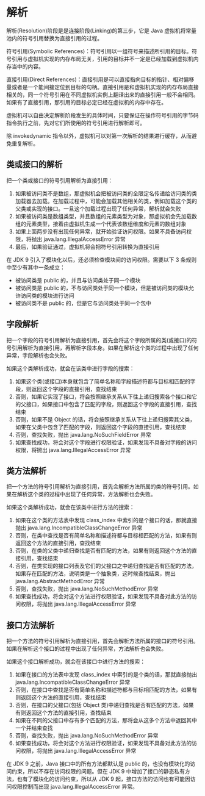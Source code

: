 # 解析

解析(Resolution)阶段是是连接阶段(Linking)的第三步，它是 Java 虚拟机将常量池内的符号引用替换为直接引用的过程。

符号引用(Symbolic References)：符号引用以一组符号来描述所引用的目标。符号引用与虚拟机实现的内存布局无关，引用的目标并不一定是已经加载到虚拟机内存当中的内容。

直接引用(Direct References)：直接引用是可以直接指向目标的指针、相对偏移量或者是一个能间接定位到目标的句柄。直接引用是和虚拟机实现的内存布局直接相关的，同一个符号引用在不同虚拟机实例上翻译出来的直接引用一般不会相同。如果有了直接引用，那引用的目标必定已经在虚拟机的内存中存在。

虚拟机可以自由决定解析阶段发生的具体时间，只要保证在操作符号引用的字节码指令执行之前，先对它们所使用的符号引用进行解析即可。

除 invokedynamic 指令以外，虚拟机可以对第一次解析的结果进行缓存，从而避免重复解析。

## 类或接口的解析

把一个类或接口的符号引用解析为直接引用：

1. 如果被访问类不是数组，那虚拟机会把被访问类的全限定名传递给访问类的类加载器去加载。在加载过程中，可能会加载其他相关的类，例如加载这个类的父类或实现的接口。一旦这个加载过程出现了任何异常，解析就会失败
2. 如果被访问类是数组类型，并且数组的元素类型为对象，那虚拟机会先加载数组的元素类型，接着由虚拟机生成一个代表该数组维度和元素的数组对象
3. 如果上面两步没有出现任何异常，就开始验证访问权限。如果不具备访问权限，将抛出 java.lang.IllegalAccessError 异常
4. 最后，如果验证通过，虚拟机将会把符号引用转换为直接引用

在 JDK 9 引入了模块化以后，还必须检查模块间的访问权限。需要以下 3 条规则中至少有其中一条成立：

- 被访问类是 public 的，并且与访问类处于同一个模块
- 被访问类是 public 的，不与访问类处于同一个模块，但是被访问类的模块允许访问类的模块进行访问
- 被访问类不是 public 的，但是它与访问类处于同一个包中

## 字段解析

把一个字段的符号引用解析为直接引用，首先会将这个字段所属的类(或接口)的符号引用解析为直接引用，再解析字段本身。如果在解析这个类的过程中出现了任何异常，字段解析也会失败。

如果这个类解析成功，就会在该类中进行字段的搜索：

1. 如果这个类(或接口)本身就包含了简单名称和字段描述符都与目标相匹配的字段，则返回这个字段的直接引用，查找结束
2. 否则，如果它实现了接口，将会按照继承关系从下往上递归搜索各个接口和它的父接口，如果接口中包含了匹配的字段，则返回这个字段的直接引用，查找结束
3. 否则，如果不是 Object 的话，将会按照继承关系从下往上递归搜索其父类，如果在父类中包含了匹配的字段，则返回这个字段的直接引用，查找结束
4. 否则，查找失败，抛出 java.lang.NoSuchFieldError 异常
5. 如果查找成功，将会对这个字段进行权限验证，如果发现不具备对字段的访问权限，将抛出 java.lang.IllegalAccessError 异常

## 类方法解析

把一个方法的符号引用解析为直接引用，首先会解析方法所属的类的符号引用。如果在解析这个类的过程中出现了任何异常，方法解析也会失败。

如果这个类解析成功，就会在该类中进行方法的搜索：

1. 如果在这个类的方法表中发现 class_index 中索引的是个接口的话，那就直接抛出 java.lang.IncompatibleClassChangeError 异常
2. 否则，在类中查找是否有简单名称和描述符都与目标相匹配的方法，如果有则返回这个方法的直接引用，查找结束
3. 否则，在类的父类中递归查找是否有匹配的方法，如果有则返回这个方法的直接引用，查找结束
4. 否则，在类实现的接口列表及它们的父接口之中递归查找是否有匹配的方法，如果存在匹配的方法，说明类是一个抽象类，这时候查找结束，抛出 java.lang.AbstractMethodError 异常
5. 否则，查找失败，抛出 java.lang.NoSuchMethodError 异常
6. 如果查找成功，将会对这个方法进行权限验证，如果发现不具备对此方法的访问权限，将抛出 java.lang.IllegalAccessError 异常

## 接口方法解析

把一个方法的符号引用解析为直接引用，首先会解析方法所属的接口的符号引用。如果在解析这个接口的过程中出现了任何异常，方法解析也会失败。

如果这个接口解析成功，就会在该接口中进行方法的搜索：

1. 如果在接口的方法表中发现 class_index 中索引的是个类的话，那就直接抛出 java.lang.IncompatibleClassChangeError 异常
2. 否则，在接口中查找是否有简单名称和描述符都与目标相匹配的方法，如果有则返回这个方法的直接引用，查找结束
3. 否则，在接口的父接口(包括 Object 类)中递归查找是否有匹配的方法，如果有则返回这个方法的直接引用，查找结束
4. 如果在不同的父接口中存有多个匹配的方法，那将会从这多个方法中返回其中一个并结束查找
5. 否则，查找失败，抛出 java.lang.NoSuchMethodError 异常
6. 如果查找成功，将会对这个方法进行权限验证，如果发现不具备对此方法的访问权限，将抛出 java.lang.IllegalAccessError 异常

在 JDK 9 之前，Java 接口中的所有方法都默认是 public 的，也没有模块化的访问约束，所以不存在访问权限的问题。但在 JDK 9 中增加了接口的静态私有方法，也有了模块化的访问约束，所以从 JDK 9 起，接口方法的访问也有可能因访问权限控制而出现 java.lang.IllegalAccessError 异常。
